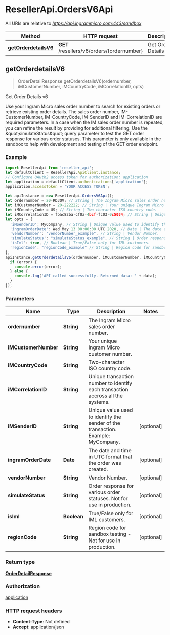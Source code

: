 # ResellerApi.OrdersV6Api

All URIs are relative to *https://api.ingrammicro.com:443/sandbox*

Method | HTTP request | Description
------------- | ------------- | -------------
[**getOrderdetailsV6**](OrdersV6Api.md#getOrderdetailsV6) | **GET** /resellers/v6/orders/{ordernumber} | Get Order Details v6



## getOrderdetailsV6

> OrderDetailResponse getOrderdetailsV6(ordernumber, iMCustomerNumber, iMCountryCode, iMCorrelationID, opts)

Get Order Details v6

Use your Ingram Micro sales order number to search for existing orders or retrieve existing order details.  The sales order number, IM-CustomerNumber, IM-CountryCode, IM-SenderID and IM-CorrelationID are required parameters.  In a case when the IM sales order number is repeated, you can refine the result by providing for additional filtering.  Use the \&quot;simulateStatus\&quot; query parameter to test the GET order response for various order statuses. This parameter is only available in the sandbox to help with development and testing of the GET order endpoint.

### Example

```javascript
import ResellerApi from 'reseller_api';
let defaultClient = ResellerApi.ApiClient.instance;
// Configure OAuth2 access token for authorization: application
let application = defaultClient.authentications['application'];
application.accessToken = 'YOUR ACCESS TOKEN';

let apiInstance = new ResellerApi.OrdersV6Api();
let ordernumber = 20-RD3QV; // String | The Ingram Micro sales order number.
let iMCustomerNumber = 20-222222; // String | Your unique Ingram Micro customer number.
let iMCountryCode = US; // String | Two-character ISO country code.
let iMCorrelationID = fbac82ba-cf0a-4bcf-fc03-0c5084; // String | Unique transaction number to identify each transaction accross all the systems.
let opts = {
  'iMSenderID': MyCompany, // String | Unique value used to identify the sender of the transaction. Example: MyCompany.
  'ingramOrderDate': Wed May 13 00:00:00 UTC 2020, // Date | The date and time in UTC format that the order was created.
  'vendorNumber': "vendorNumber_example", // String | Vendor Number.
  'simulateStatus': "simulateStatus_example", // String | Order response for various order statuses. Not for use in production.
  'isIml': true, // Boolean | True/False only for IML customers.
  'regionCode': "regionCode_example" // String | Region code for sandbox testing - Not for use in production.
};
apiInstance.getOrderdetailsV6(ordernumber, iMCustomerNumber, iMCountryCode, iMCorrelationID, opts, (error, data, response) => {
  if (error) {
    console.error(error);
  } else {
    console.log('API called successfully. Returned data: ' + data);
  }
});
```

### Parameters


Name | Type | Description  | Notes
------------- | ------------- | ------------- | -------------
 **ordernumber** | **String**| The Ingram Micro sales order number. | 
 **iMCustomerNumber** | **String**| Your unique Ingram Micro customer number. | 
 **iMCountryCode** | **String**| Two-character ISO country code. | 
 **iMCorrelationID** | **String**| Unique transaction number to identify each transaction accross all the systems. | 
 **iMSenderID** | **String**| Unique value used to identify the sender of the transaction. Example: MyCompany. | [optional] 
 **ingramOrderDate** | **Date**| The date and time in UTC format that the order was created. | [optional] 
 **vendorNumber** | **String**| Vendor Number. | [optional] 
 **simulateStatus** | **String**| Order response for various order statuses. Not for use in production. | [optional] 
 **isIml** | **Boolean**| True/False only for IML customers. | [optional] 
 **regionCode** | **String**| Region code for sandbox testing - Not for use in production. | [optional] 

### Return type

[**OrderDetailResponse**](OrderDetailResponse.md)

### Authorization

[application](../README.md#application)

### HTTP request headers

- **Content-Type**: Not defined
- **Accept**: application/json

